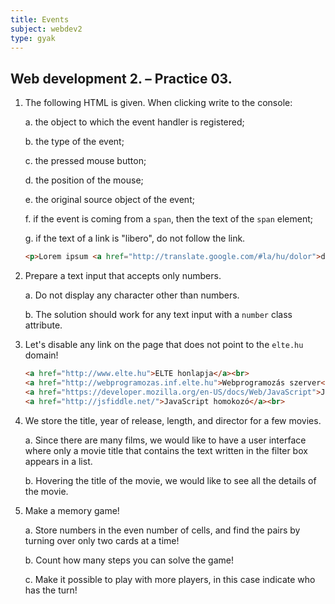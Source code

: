 ```yaml
---
title: Events
subject: webdev2
type: gyak
---
```


## Web development 2. – Practice 03.

1. The following HTML is given. When clicking write to the console:

    a. the object to which the event handler is registered;

    b. the type of the event;

    c. the pressed mouse button;

    d. the position of the mouse;

    e. the original source object of the event;

    f. if the event is coming from a `span`, then the text of the `span` element;

    g. if the text of a link is "libero", do not follow the link.

    ```html
    <p>Lorem ipsum <a href="http://translate.google.com/#la/hu/dolor">dolor</a> sit amet, <span>consectetur</span> adipiscing elit. <span>Proin ut faucibus justo.</span> Nullam vulputate iaculis blandit. Sed at placerat mi. Cras volutpat, urna sed accumsan dapibus, <a href="http://www.libero.hu">libero</a> massa cursus felis, eget consectetur libero orci ut sem. Fusce id mollis nibh. In vulputate et turpis eu semper. Sed pharetra tincidunt velit. Fusce pharetra eros vitae placerat luctus. <span>Fusce cursus ultrices tellus et lobortis.</span></p>
    ```

2. Prepare a text input that accepts only numbers.

    a. Do not display any character other than numbers.

    b. The solution should work for any text input with a `number` class attribute.

3. Let's disable any link on the page that does not point to the `elte.hu` domain!

    ```html
    <a href="http://www.elte.hu">ELTE honlapja</a><br>
    <a href="http://webprogramozas.inf.elte.hu">Webprogramozás szerver</a><br>
    <a href="https://developer.mozilla.org/en-US/docs/Web/JavaScript">JavaScript referencia</a><br>
    <a href="http://jsfiddle.net/">JavaScript homokozó</a><br>
    ```

4. We store the title, year of release, length, and director for a few movies.

    a. Since there are many films, we would like to have a user interface where only a movie title that contains the text written in the filter box appears in a list.

    b. Hovering the title of the movie, we would like to see all the details of the movie.

5. Make a memory game!

    a. Store numbers in the even number of cells, and find the pairs by turning over only two cards at a time! 
    
    b. Count how many steps you can solve the game! 
    
    c. Make it possible to play with more players, in this case indicate who has the turn!
